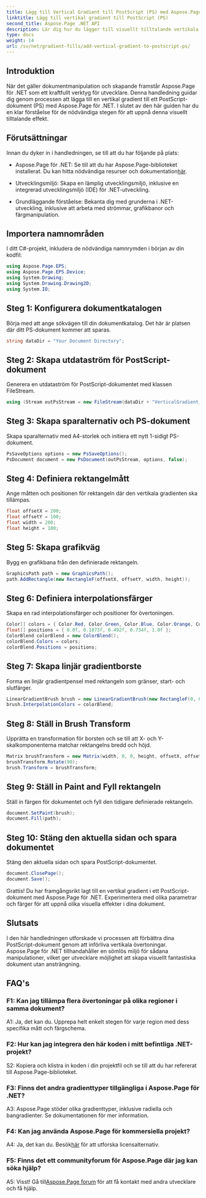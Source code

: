 ```yaml
---
title: Lägg till Vertical Gradient till PostScript (PS) med Aspose.Page
linktitle: Lägg till vertikal gradient till PostScript (PS)
second_title: Aspose.Page .NET API
description: Lär dig hur du lägger till visuellt tilltalande vertikala gradienter till PostScript-dokument (PS) i .NET med Aspose.Page. Lyft ditt dokumentskapande med denna steg-för-steg-guide.
type: docs
weight: 14
url: /sv/net/gradient-fills/add-vertical-gradient-to-postscript-ps/
---
```

## Introduktion

När det gäller dokumentmanipulation och skapande framstår Aspose.Page för .NET som ett kraftfullt verktyg för utvecklare. Denna handledning guidar dig genom processen att lägga till en vertikal gradient till ett PostScript-dokument (PS) med Aspose.Page för .NET. I slutet av den här guiden har du en klar förståelse för de nödvändiga stegen för att uppnå denna visuellt tilltalande effekt.

## Förutsättningar

Innan du dyker in i handledningen, se till att du har följande på plats:

-  Aspose.Page för .NET: Se till att du har Aspose.Page-biblioteket installerat. Du kan hitta nödvändiga resurser och dokumentation[här](https://reference.aspose.com/page/net/).

- Utvecklingsmiljö: Skapa en lämplig utvecklingsmiljö, inklusive en integrerad utvecklingsmiljö (IDE) för .NET-utveckling.

- Grundläggande förståelse: Bekanta dig med grunderna i .NET-utveckling, inklusive att arbeta med strömmar, grafikbanor och färgmanipulation.

## Importera namnområden

I ditt C#-projekt, inkludera de nödvändiga namnrymden i början av din kodfil:

```csharp
using Aspose.Page.EPS;
using Aspose.Page.EPS.Device;
using System.Drawing;
using System.Drawing.Drawing2D;
using System.IO;
```

## Steg 1: Konfigurera dokumentkatalogen

Börja med att ange sökvägen till din dokumentkatalog. Det här är platsen där ditt PS-dokument kommer att sparas.

```csharp
string dataDir = "Your Document Directory";
```

## Steg 2: Skapa utdataström för PostScript-dokument

Generera en utdataström för PostScript-dokumentet med klassen FileStream.

```csharp
using (Stream outPsStream = new FileStream(dataDir + "VerticalGradient_outPS.ps", FileMode.Create))
```

## Steg 3: Skapa sparalternativ och PS-dokument

Skapa sparalternativ med A4-storlek och initiera ett nytt 1-sidigt PS-dokument.

```csharp
PsSaveOptions options = new PsSaveOptions();
PsDocument document = new PsDocument(outPsStream, options, false);
```

## Steg 4: Definiera rektangelmått

Ange måtten och positionen för rektangeln där den vertikala gradienten ska tillämpas.

```csharp
float offsetX = 200;
float offsetY = 100;
float width = 200;
float height = 100;
```

## Steg 5: Skapa grafikväg

Bygg en grafikbana från den definierade rektangeln.

```csharp
GraphicsPath path = new GraphicsPath();
path.AddRectangle(new RectangleF(offsetX, offsetY, width, height));
```

## Steg 6: Definiera interpolationsfärger

Skapa en rad interpolationsfärger och positioner för övertoningen.

```csharp
Color[] colors = { Color.Red, Color.Green, Color.Blue, Color.Orange, Color.DarkOliveGreen };
float[] positions = { 0.0f, 0.1873f, 0.492f, 0.734f, 1.0f };
ColorBlend colorBlend = new ColorBlend();
colorBlend.Colors = colors;
colorBlend.Positions = positions;
```

## Steg 7: Skapa linjär gradientborste

Forma en linjär gradientpensel med rektangeln som gränser, start- och slutfärger.

```csharp
LinearGradientBrush brush = new LinearGradientBrush(new RectangleF(0, 0, width, height), Color.Beige, Color.DodgerBlue, 0f);
brush.InterpolationColors = colorBlend;
```

## Steg 8: Ställ in Brush Transform

Upprätta en transformation för borsten och se till att X- och Y-skalkomponenterna matchar rektangelns bredd och höjd.

```csharp
Matrix brushTransform = new Matrix(width, 0, 0, height, offsetX, offsetY);
brushTransform.Rotate(90);
brush.Transform = brushTransform;
```

## Steg 9: Ställ in Paint and Fyll rektangeln

Ställ in färgen för dokumentet och fyll den tidigare definierade rektangeln.

```csharp
document.SetPaint(brush);
document.Fill(path);
```

## Steg 10: Stäng den aktuella sidan och spara dokumentet

Stäng den aktuella sidan och spara PostScript-dokumentet.

```csharp
document.ClosePage();
document.Save();
```

Grattis! Du har framgångsrikt lagt till en vertikal gradient i ett PostScript-dokument med Aspose.Page för .NET. Experimentera med olika parametrar och färger för att uppnå olika visuella effekter i dina dokument.

## Slutsats

I den här handledningen utforskade vi processen att förbättra dina PostScript-dokument genom att införliva vertikala övertoningar. Aspose.Page för .NET tillhandahåller en sömlös miljö för sådana manipulationer, vilket ger utvecklare möjlighet att skapa visuellt fantastiska dokument utan ansträngning.

## FAQ's

### F1: Kan jag tillämpa flera övertoningar på olika regioner i samma dokument?

A1: Ja, det kan du. Upprepa helt enkelt stegen för varje region med dess specifika mått och färgschema.

### F2: Hur kan jag integrera den här koden i mitt befintliga .NET-projekt?

S2: Kopiera och klistra in koden i din projektfil och se till att du har refererat till Aspose.Page-biblioteket.

### F3: Finns det andra gradienttyper tillgängliga i Aspose.Page för .NET?

A3: Aspose.Page stöder olika gradienttyper, inklusive radiella och bangradienter. Se dokumentationen för mer information.

### F4: Kan jag använda Aspose.Page för kommersiella projekt?

 A4: Ja, det kan du. Besök[här](https://purchase.aspose.com/buy) för att utforska licensalternativ.

### F5: Finns det ett communityforum för Aspose.Page där jag kan söka hjälp?

 A5: Visst! Gå till[Aspose.Page forum](https://forum.aspose.com/c/page/39) för att få kontakt med andra utvecklare och få hjälp.
